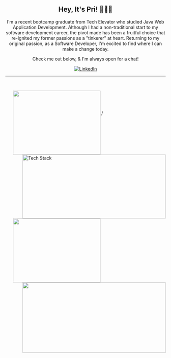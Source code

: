 <div align="center">

## Hey, It's Pri!  💁🏾‍♀️
  I'm a recent bootcamp graduate from Tech Elevator who studied Java Web Application Development. Although I had a non-traditional start to my software development career, the pivot made has been a fruitful choice that re-ignited my former passions as a "tinkerer" at heart. Returning to my original passion, as a Software Developer, I'm excited to find where I can make a change today. 
  
  Check me out below, & I'm always open for a chat!

  [![LinkedIn](https://img.shields.io/badge/LinkedIn-%230077B5.svg?style=for-the-badge&logo=linkedin&logoColor=white)](https://linkedin.com/in/https://www.linkedin.com/in/priyankapatelll/)   

  ***
</div>

<div>
<p>
&nbsp;
<ul>
  <img align="left" width="275" height="200" src="https://user-images.githubusercontent.com/104874911/209709887-0a1f44c7-3320-47be-89c7-d11c072c4466.gif"/>
  
  <img align="right" width="450" height="200" alt="Tech Stack" src="https://user-images.githubusercontent.com/104874911/208569126-9f8c7cfb-cc93-4815-9ce2-8fcfbda1bf26.png"/>
<ul/>
&nbsp;
</p>
</div>





<div>
<p>
&nbsp;
<ul>
  <img align="left" width="275" height="200" src="https://user-images.githubusercontent.com/104874911/209710042-030ac6d1-cfa3-4ce7-8f69-1ebffa36f0d9.gif"/>

  /
  
  <img align="right" width="450" height="220" src="https://github-readme-stats.vercel.app/api/top-langs/?username=priyankapatelll&theme=gotham&hide_border=true&include_all_commits=false&count_private=false&layout=compact&hide=shell"/>
<ul/>
&nbsp;
<p/>
</div>










<!--
    **priyankapatelll/priyankapatelll** is a ✨ _special_ ✨ repository because its `README.md` (this file) appears on your GitHub profile.

    Here are some ideas to get you started:

    - 🔭 I’m currently working on ...
    - 🌱 I’m currently learning ...
    - 👯 I’m looking to collaborate on ...
    - 🤔 I’m looking for help with ...
    - 💬 Ask me about ...
    - 📫 How to reach me: ...
    - 😄 Pronouns: ...
    - ⚡ Fun fact: ...
-->

  <!-- the below works. It's the Responsive Stat Card. You're gonna need to build more projects before you put this on. It's from here: https://github.com/anuraghazra/github-readme-stats. Also you can use this too: http://github-readme-streak-stats.herokuapp.com/demo/ or even this: https://www.sitepoint.com/github-profile-readme/

  <img width="400" src="https://github-readme-stats.vercel.app/api?username=priyankapatelll&show_icons=true&theme=transparent"/>
-->


<!-- old div with breaks is displayed below
    </div>
    #
      <img width="392" alt="Tech Stack" src="https://user-images.githubusercontent.com/104874911/208569126-9f8c7cfb-cc93-4815-9ce2-8fcfbda1bf26.png"/>
    #
      <img width="400" src="https://github-readme-stats.vercel.app/api/top-langs/?username=priyankapatelll&theme=gotham&hide_border=true&include_all_commits=false&count_private=false&layout=compact&hide=shell"/>
    </div>
-->

<!-- this thing below creates a space blockout it's pretty cool, just haven't found a use for it yet
    <pre>


    </pre>
-->
